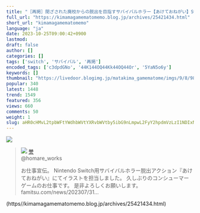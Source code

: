 ```yaml
---
title: "［再掲］閉ざされた廃校からの脱出を目指すサバイバルホラー【あけておねがい】Switch向けに10"
full_url: "https://kimamagamematomemo.blog.jp/archives/25421434.html"
short_url: "kimamagamematomemo"
language: "ja"
date: 2023-10-25T09:00:42+0900
lastmod: 
draft: false
author: []
categories: []
tags: ['switch', 'サバイバル', '再掲']
encoded_tags: ['c3dpdGNo', '44K144OQ44Kk44OQ44Or', '5YaN5o6y']
keywords: []
thumbnail: "https://livedoor.blogimg.jp/matakima_gamematome/imgs/9/8/98b1f18e.png"
popular: 340
latest: 1448
trend: 1549
featured: 356
views: 660
comments: 50
weight: 1
slug: aHR0cHMvL2tpbWFtYWdhbWVtYXRvbWVtby5ibG9nLmpwL2FyY2hpdmVzLzI1NDIxNDM0Lmh0bWw=
---
```


![](https://livedoor.blogimg.jp/matakima_gamematome/imgs/9/8/98b1f18e.png)

<blockquote id='twibodyb7qNKFJGpt'> <p> <img src='https//livedoor.blogimg.jp/matakima_gamematome/imgs/1/7/178632d3.jpg'> <a href='https//twitter.com/homare_works/status/1686197836755648512' target='_blank'>誉 </a><br> @homare_works </p> <p id='twitextb7qNKFJGpt'> お仕事宣伝。 Nintendo Switch用サバイバルホラー脱出アクション『あけておねがい』にてイラストを担当しました。 久しぶりのコンシューマーゲームのお仕事です。 是非よろしくお願いします。 famitsu.com/news/202307/31… </p> <p> <a href='https//twitter.com/homare_works/status/1686197836755648512' target='_blank'></a> </p> </blockquote> 

(https//kimamagamematomemo.blog.jp/archives/25421434.html)
